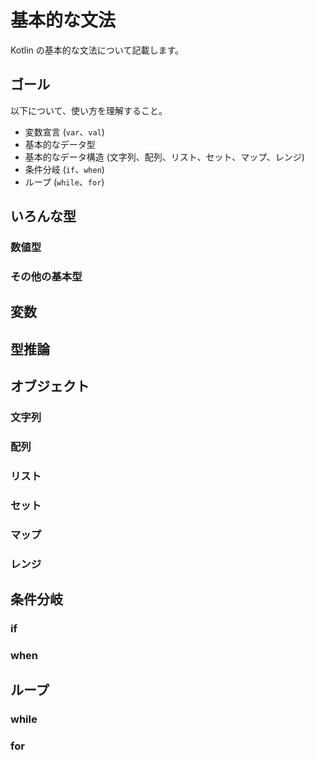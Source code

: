 # 基本的な文法

Kotlin の基本的な文法について記載します。

## ゴール

以下について、使い方を理解すること。

* 変数宣言 (`var`、`val`) 
* 基本的なデータ型
* 基本的なデータ構造 (文字列、配列、リスト、セット、マップ、レンジ)
* 条件分岐 (`if`、`when`)
* ループ (`while`、`for`)

## いろんな型

### 数値型

### その他の基本型

## 変数

## 型推論

## オブジェクト

### 文字列

### 配列

### リスト

### セット

### マップ

### レンジ

## 条件分岐

### if

### when

## ループ

### while

### for




